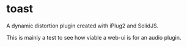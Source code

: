 # toast

A dynamic distortion plugin created with iPlug2 and SolidJS.

This is mainly a test to see how viable a web-ui is for an audio plugin.
